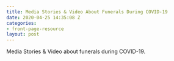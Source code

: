 ```yaml
---
title: Media Stories & Video About Funerals During COVID-19
date: 2020-04-25 14:35:08 Z
categories:
- front-page-resource
layout: post
---
```


Media Stories & Video about funerals during COVID-19.

